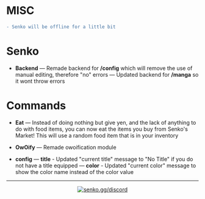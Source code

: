 # MISC
```diff
- Senko will be offline for a little bit
```

# Senko

- **Backend**
— Remade backend for **/config** which will remove the use of manual editing, therefore "no" errors
— Updated backend for **/manga** so it wont throw errors

# Commands

- **Eat** — Instead of doing nothing but give yen, and the lack of anything to do with food items, you can now eat the items you buy from Senko's Market! This will use a random food item that is in your inventory

- **OwOify** — Remade owoification module

- **config**
— **title** - Updated "current title" message to "No Title" if you do not have a title equipped
— **color** - Updated "current color" message to show the color name instead of the color value

---

<div align="center">

<a href="https://senko.gg/discord">
    <img src="https://img.shields.io/discord/777251087592718336?color=5865F2&label=senko.gg/discord&logo=discord&logoColor=white" alt="senko.gg/discord" />
</a>